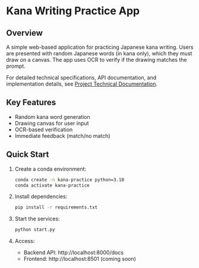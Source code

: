 # Kana Writing Practice App

## Overview
A simple web-based application for practicing Japanese kana writing. Users are presented with random Japanese words (in kana only), which they must draw on a canvas. The app uses OCR to verify if the drawing matches the prompt.

For detailed technical specifications, API documentation, and implementation details, see [Project Technical Documentation](docs/Project.md).

## Key Features
- Random kana word generation
- Drawing canvas for user input
- OCR-based verification
- Immediate feedback (match/no match)

## Quick Start
1. Create a conda environment:
   ```bash
   conda create -n kana-practice python=3.10
   conda activate kana-practice
   ```

2. Install dependencies:
   ```bash
   pip install -r requirements.txt
   ```

3. Start the services:
   ```bash
   python start.py
   ```

4. Access:
   - Backend API: http://localhost:8000/docs
   - Frontend: http://localhost:8501 (coming soon)